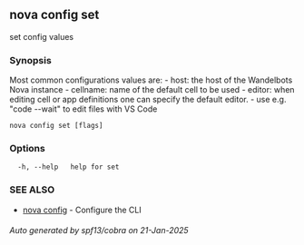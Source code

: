 ## nova config set

set config values

### Synopsis

Most common configurations values are:
	- host: the host of the Wandelbots Nova instance
	- cellname: name of the default cell to be used
	- editor: when editing cell or app definitions one can specify the default editor. 
		- use e.g. "code --wait" to edit files with VS Code

```
nova config set [flags]
```

### Options

```
  -h, --help   help for set
```

### SEE ALSO

* [nova config](nova_config.md)	 - Configure the CLI

###### Auto generated by spf13/cobra on 21-Jan-2025
